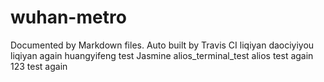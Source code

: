# wuhan-metro
Documented by Markdown files.
Auto built by Travis CI
liqiyan daociyiyou
liqiyan again
huangyifeng test
Jasmine
alios_terminal_test
alios test again
123
test again
